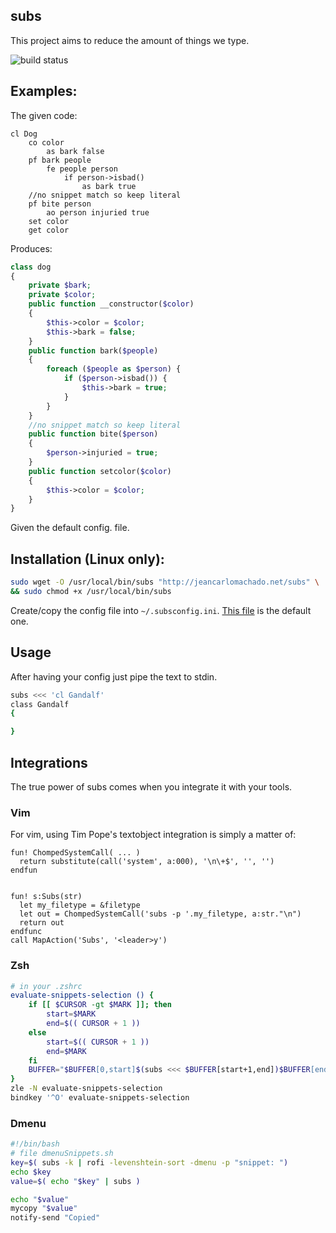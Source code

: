 ## subs

This project aims to reduce the amount of things we type.

![build status](https://travis-ci.org/jeanCarloMachado/subs.svg?branch=master)


## Examples:
The given code:

```
cl Dog
    co color
        as bark false
    pf bark people
        fe people person
            if person->isbad()
                as bark true
    //no snippet match so keep literal
    pf bite person
        ao person injuried true
    set color
    get color
```

Produces:

```php
class dog
{
    private $bark;
    private $color;
    public function __constructor($color)
    {
        $this->color = $color;
        $this->bark = false;
    }
    public function bark($people)
    {
        foreach ($people as $person) {
            if ($person->isbad()) {
                $this->bark = true;
            }
        }
    }
    //no snippet match so keep literal
    public function bite($person)
    {
        $person->injuried = true;
    }
    public function setcolor($color)
    {
        $this->color = $color;
    }
}
```

Given the default config. file.


## Installation (Linux only):

```sh
sudo wget -O /usr/local/bin/subs "http://jeancarlomachado.net/subs" \
&& sudo chmod +x /usr/local/bin/subs

```

Create/copy the config file  into `~/.subsconfig.ini`. [This file](https://raw.githubusercontent.com/jeanCarloMachado/subs/master/EXAMPLE.subsconfig.ini) is the default
one.



## Usage

After having your config just pipe the text to stdin.

```sh
subs <<< 'cl Gandalf'
class Gandalf
{

}
```


## Integrations

The true power of subs comes when you integrate it with your tools.


### Vim

For vim, using Tim Pope's textobject integration is simply a matter of:

```vimscript
fun! ChompedSystemCall( ... )
  return substitute(call('system', a:000), '\n\+$', '', '')
endfun


fun! s:Subs(str)
  let my_filetype = &filetype
  let out = ChompedSystemCall('subs -p '.my_filetype, a:str."\n")
  return out
endfunc
call MapAction('Subs', '<leader>y')
```

### Zsh


```sh
# in your .zshrc
evaluate-snippets-selection () {
    if [[ $CURSOR -gt $MARK ]]; then
        start=$MARK
        end=$(( CURSOR + 1 ))
    else
        start=$(( CURSOR + 1 ))
        end=$MARK
    fi
    BUFFER="$BUFFER[0,start]$(subs <<< $BUFFER[start+1,end])$BUFFER[end+1,-1]"
}
zle -N evaluate-snippets-selection
bindkey '^O' evaluate-snippets-selection
```


### Dmenu

```sh
#!/bin/bash
# file dmenuSnippets.sh
key=$( subs -k | rofi -levenshtein-sort -dmenu -p "snippet: ")
echo $key
value=$( echo "$key" | subs )

echo "$value"
mycopy "$value"
notify-send "Copied"
```
